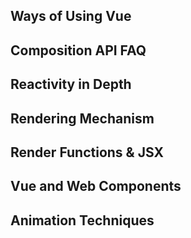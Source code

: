 ## Ways of Using Vue

## Composition API FAQ

## Reactivity in Depth

## Rendering Mechanism

## Render Functions & JSX

## Vue and Web Components

## Animation Techniques